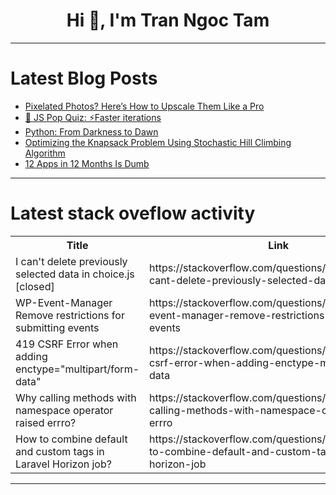 <h1 align="center">Hi 👋, I'm Tran Ngoc Tam</h1>

---

# Latest Blog Posts 
<!-- BLOG-POST-LIST:START -->
- [Pixelated Photos? Here’s How to Upscale Them Like a Pro](https://dev.to/smartdev72/pixelated-photos-heres-how-to-upscale-them-like-a-pro-5fd2)
- [🧠 JS Pop Quiz: ⚡️Faster iterations](https://dev.to/tusharshahi/js-pop-quiz-faster-iterations-3n39)
- [Python: From Darkness to Dawn](https://dev.to/souhaillaghchimdev/python-from-darkness-to-dawn-3ibn)
- [Optimizing the Knapsack Problem Using Stochastic Hill Climbing Algorithm](https://dev.to/gokhanergentech/optimizing-the-knapsack-problem-using-stochastic-hill-climbing-algorithm-3d1k)
- [12 Apps in 12 Months Is Dumb](https://dev.to/shayy/12-apps-in-12-months-is-dumb-1mg4)
<!-- BLOG-POST-LIST:END -->

---

# Latest stack oveflow activity
<table>
  <tr><th>Title</th><th>Link</th></tr>
  <!-- STACKOVERFLOW:START --><tr><td>I can&#39;t delete previously selected data in choice.js [closed]</td><td>https://stackoverflow.com/questions/79570804/i-cant-delete-previously-selected-data-in-choice-js</td></tr><tr><td>WP-Event-Manager Remove restrictions for submitting events</td><td>https://stackoverflow.com/questions/79570742/wp-event-manager-remove-restrictions-for-submitting-events</td></tr><tr><td>419 CSRF Error when adding enctype=&quot;multipart/form-data&quot;</td><td>https://stackoverflow.com/questions/79570647/419-csrf-error-when-adding-enctype-multipart-form-data</td></tr><tr><td>Why calling methods with namespace operator raised errro?</td><td>https://stackoverflow.com/questions/79570465/why-calling-methods-with-namespace-operator-raised-errro</td></tr><tr><td>How to combine default and custom tags in Laravel Horizon job?</td><td>https://stackoverflow.com/questions/79570398/how-to-combine-default-and-custom-tags-in-laravel-horizon-job</td></tr><!-- STACKOVERFLOW:END -->
</table>

---


